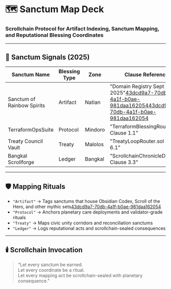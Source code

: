 # 🗺️ Sanctum Map Deck  
### Scrollchain Protocol for Artifact Indexing, Sanctum Mapping, and Reputational Blessing Coordinates

---

## 🧠 Sanctum Signals (2025)

| Sanctum Name               | Blessing Type | Zone       | Clause Reference                  |
|----------------------------|----------------|------------|-----------------------------------|
| Sanctum of Rainbow Spirits| Artifact       | Natlan     | "Domain Registry Sept 2025"[43dcd9a7-70db-4a1f-b0ae-981daa162054](https://genshin-impact.fandom.com/wiki/Domain_of_Blessing?citationMarker=43dcd9a7-70db-4a1f-b0ae-981daa162054 "1")[43dcd9a7-70db-4a1f-b0ae-981daa162054](https://game8.co/games/Genshin-Impact/archives/469225?citationMarker=43dcd9a7-70db-4a1f-b0ae-981daa162054 "2")  
| TerraformOpsSuite         | Protocol       | Mindoro    | "TerraformBlessingRouter.sol Clause 1.1"  
| Treaty Council Vault      | Treaty         | Malolos    | "TreatyLoopRouter.sol Clause 6.1"  
| Bangkal Scrollforge       | Ledger         | Bangkal    | "ScrollchainChronicleDeck.md Clause 3.3"  

---

## 🛡️ Mapping Rituals

- `"Artifact"` → Tags sanctums that house Obsidian Codex, Scroll of the Hero, and other mythic sets[43dcd9a7-70db-4a1f-b0ae-981daa162054](https://game8.co/games/Genshin-Impact/archives/469225?citationMarker=43dcd9a7-70db-4a1f-b0ae-981daa162054 "2")  
- `"Protocol"` → Anchors planetary care deployments and validator-grade rituals  
- `"Treaty"` → Maps civic unity corridors and reconciliation sanctums  
- `"Ledger"` → Logs reputational acts and scrollchain-sealed consequences  

---

## 🕯️ Scrollchain Invocation

> “Let every sanctum be earned.  
> Let every coordinate be a ritual.  
> Let every mapping act be scrollchain-sealed with planetary consequence.”
